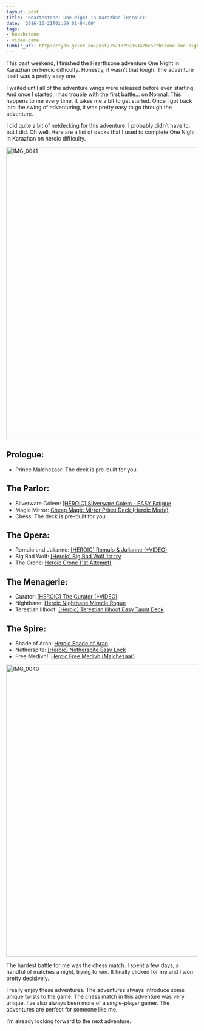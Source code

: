 ```yaml
---
layout: post
title: 'Hearthstone: One Night in Karazhan (Heroic)'
date: '2016-10-21T01:59:01-04:00'
tags:
- heathstone
- video game
tumblr_url: http://ryan.grier.co/post/152102929534/hearthstone-one-night-in-karazhan-heroic
---
```

This past weekend, I finished the Hearthsone adventure One Night in Karazhan on heroic difficulty. Honestly, it wasn’t that tough. The adventure itself was a pretty easy one.

I waited until all of the adventure wings were released before even starting. And once I started, I had trouble with the first battle… on Normal. This happens to me every time. It takes me a bit to get started. Once I got back into the swing of adventuring, it was pretty easy to go through the adventure.

I did quite a bit of netdecking for this adventure. I probably didn’t have to, but I did. Oh well. Here are a list of decks that I used to complete One Night in Karazhan on heroic difficulty.

<a data-flickr-embed="true"  href="https://www.flickr.com/photos/rwgrier/30392737546/in/dateposted-family/" title="IMG_0041"><img src="https://farm9.staticflickr.com/8556/30392737546_fe64c79afd_b.jpg" width="1024" height="768" alt="IMG_0041"></a><script async src="//embedr.flickr.com/assets/client-code.js" charset="utf-8"></script>

## Prologue:

- Prince Malchezaar: The deck is pre-built for you

## The Parlor:

- Silverware Golem: [[HEROIC] Silverware Golem - EASY Fatigue](http://www.hearthpwn.com/decks/606874-heroic-silverware-golem-easy-fatigue)
- Magic Mirror: [Cheap Magic Mirror Priest Deck (Heroic Mode)](https://www.icy-veins.com/hearthstone/cheap-magic-mirror-priest-deck-heroic-mode)
- Chess: The deck is pre-built for you

## The Opera:

- Romulo and Julianne: [[HEROIC] Romulo & Julianne (+VIDEO)](http://www.hearthpwn.com/decks/612039-heroic-romulo-julianne-video)
- Big Bad Wolf: [[Heroic] Big Bad Wolf 1st try](http://www.hearthpwn.com/decks/612227-heroic-big-bad-wolf-1st-try)
- The Crone: [Heroic Crone (1st Attempt)](http://www.hearthpwn.com/decks/612030-heroic-crone-1st-attempt)

## The Menagerie:

- Curator: [[HEROIC] The Curator (+VIDEO)](http://www.hearthpwn.com/decks/619584-heroic-the-curator-video)
- Nightbane: [Heroic Nightbane Miracle Rogue](http://www.hearthpwn.com/decks/619575-heroic-nightbane-miracle-rogue)
- Terestian Illhoof: [[Heroic] Terestian Illhoof Easy Taunt Deck](http://www.hearthpwn.com/decks/624580-heroic-terestian-illhoof-easy-taunt-deck)

## The Spire:

- Shade of Aran: [Heroic Shade of Aran](http://www.hearthpwn.com/decks/653038-heroic-shade-of-aran)
- Netherspite: [[Heroic] Netherspite Easy Lock](http://www.hearthpwn.com/decks/625635-heroic-netherspite-easy-lock)
- Free Medivh!: [Heroic Free Medivh (Malchezaar)](http://www.hearthpwn.com/decks/653033-heroic-free-medivh-malchezaar)

<a data-flickr-embed="true"  href="https://www.flickr.com/photos/rwgrier/30428876735/in/dateposted-family/" title="IMG_0040"><img src="https://farm6.staticflickr.com/5797/30428876735_9361f031d8_b.jpg" width="1024" height="768" alt="IMG_0040"></a><script async src="//embedr.flickr.com/assets/client-code.js" charset="utf-8"></script>

The hardest battle for me was the chess match. I spent a few days, a handful of matches a night, trying to win. It finally clicked for me and I won pretty decisively.

I really enjoy these adventures. The adventures always introduce some unique twists to the game. The chess match in this adventure was very unique. I’ve also always been more of a single-player gamer. The adventures are perfect for someone like me.

I’m already looking forward to the next adventure.
